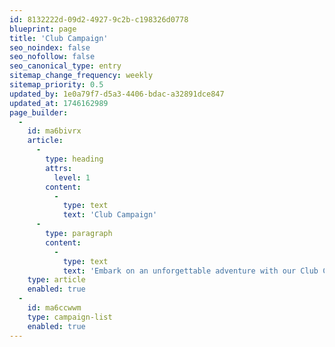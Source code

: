 ```yaml
---
id: 8132222d-09d2-4927-9c2b-c198326d0778
blueprint: page
title: 'Club Campaign'
seo_noindex: false
seo_nofollow: false
seo_canonical_type: entry
sitemap_change_frequency: weekly
sitemap_priority: 0.5
updated_by: 1e0a79f7-d5a3-4406-bdac-a32891dce847
updated_at: 1746162989
page_builder:
  -
    id: ma6bivrx
    article:
      -
        type: heading
        attrs:
          level: 1
        content:
          -
            type: text
            text: 'Club Campaign'
      -
        type: paragraph
        content:
          -
            type: text
            text: 'Embark on an unforgettable adventure with our Club Campaign! Join us for a grand event featuring a shared world crafted by multiple dungeon masters. Experience co-games and exciting crossovers between campaigns, where you can take your character on epic quests led by various dungeon masters. From mysterious puzzles to action-packed battles, our club campaign offers something for everyone. While most of our campaigns are running D&D 5e, we also will be having a Pathfinders group in the club campaign! Take your chance to join the fun and immerse yourself in tabletop role-playing. Get ready for an experience like no other!'
    type: article
    enabled: true
  -
    id: ma6ccwwm
    type: campaign-list
    enabled: true
---
```

